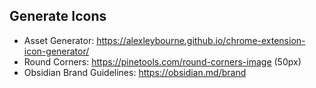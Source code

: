 ## Generate Icons

- Asset Generator: https://alexleybourne.github.io/chrome-extension-icon-generator/
- Round Corners: https://pinetools.com/round-corners-image (50px)
- Obsidian Brand Guidelines: https://obsidian.md/brand
